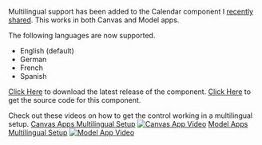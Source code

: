 
Multilingual support has been added to the Calendar component I [recently shared](https://pcf.gallery/calendar-control/). This works in both Canvas and Model apps. 

The following languages are now supported.
* English (default)
* German
* French
* Spanish

[Click Here](https://github.com/rwilson504/PCFControls/releases/latest/CalendarControl_managed.zip) to download the latest release of the component.
[Click Here](https://github.com/rwilson504/PCFControls) to get the source code for this component.

Check out these videos on how to get the control working in a multilingual setup.
[Canvas Apps Multilingual Setup](https://youtu.be/xSCHCRQFhMI)
[![Canvas App Video](https://img.youtube.com/vi/xSCHCRQFhMI/sddefault.jpg)](https://youtu.be/xSCHCRQFhMI)
[Model Apps Multilingual Setup](https://youtu.be/wJYN6TMnMT4)
[![Model App Video](https://img.youtube.com/vi/wJYN6TMnMT4/sddefault.jpg)](https://youtu.be/xSCHCRQFhMI)






<!--stackedit_data:
eyJoaXN0b3J5IjpbLTMwNzM1NDQ5NCwxNzczODg1ODcwLDEzNj
c0MzY1NzIsMTQzNTk4MjEzMiwxMTI5ODUzMjg0LDE5NzI4NTQ3
NDVdfQ==
-->